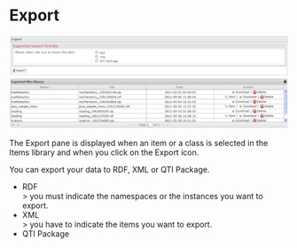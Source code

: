 <!--
created_at: '2012-03-19 19:19:55'
updated_at: '2013-03-13 13:33:08'
authors:
    - 'Jérôme Bogaerts'
contributors:
    - 'Sophie Doublet'
tags:
    - 'Manage Items'
-->

Export
======

![](../resources/items-export.png)

The Export pane is displayed when an item or a class is selected in the Items library and when you click on the Export icon.

You can export your data to RDF, XML or QTI Package.

-   RDF\
    \> you must indicate the namespaces or the instances you want to export.
-   XML\
    \> you have to indicate the items you want to export.
-   QTI Package


